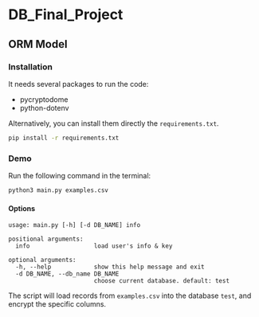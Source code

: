 # DB_Final_Project

## ORM Model

### Installation
It needs several packages to run the code:
* pycryptodome
* python-dotenv

Alternatively, you can install them directly the `requirements.txt`.
```bash
pip install -r requirements.txt
```

### Demo
Run the following command in the terminal:
```bash
python3 main.py examples.csv
```

#### Options
```
usage: main.py [-h] [-d DB_NAME] info

positional arguments:
  info                  load user's info & key

optional arguments:
  -h, --help            show this help message and exit
  -d DB_NAME, --db_name DB_NAME
                        choose current database. default: test
```

The script will load records from `examples.csv` into the database `test`, and encrypt the specific columns.
